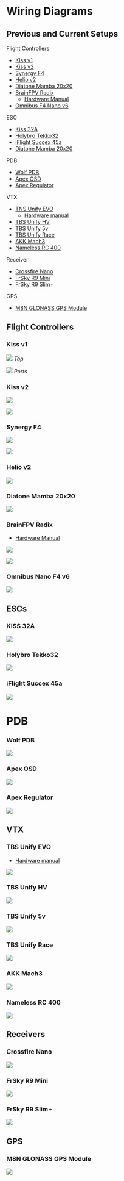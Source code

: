 # Wiring Diagrams

## Previous and Current Setups 

Flight Controllers
- [Kiss v1](#kiss-v1)
- [Kiss v2](#kiss-v2)
- [Synergy F4](#Synergy-F4)
- [Helio v2](#helio-v2)
- [Diatone Mamba 20x20](#diatone-mamba-20x20)
- [BrainFPV Radix](#brainfpv-radix)
  - [Hardware Manual](https://www.brainfpv.com/knowledgebase/radix-hardware-manual)
- [Omnibus F4 Nano v6](#omnibus-nano-f4-v6)

ESC
- [Kiss 32A](#kiss-32a) 
- [Holybro Tekko32](#holybro-tekko32) 
- [iFlight Succex 45a](#iflight-succex-45a)
- [Diatone Mamba 20x20](#diatone-mamba-20x20)

PDB

- [Wolf PDB](#wolf-pdb)
- [Apex OSD](#apex-osd)
- [Apex Regulator](#apex-regulator)

VTX
- [TNS Unify EVO](#tbs-unify-evo)
  - [Hardware manual](https://www.team-blacksheep.com/tbs-unify-evo-manual.pdf)
- [TBS Unify HV](#tbs-unify-hv)
- [TBS Unify 5v](#tbs-unify-5v)
- [TBS Unify Race](#tbs-unify-race)
- [AKK Mach3](#akk-mach3)
- [Nameless RC 400](#nameless-rc-400)

Receiver
- [Crossfire Nano](#crossfire-nano)
- [FrSky R9 Mini](#frsky-r9-mini)
- [FrSky R9 Slim+](#frsky-r9-slim)

GPS
- [M8N GLONASS GPS Module](#m8n-glonass-gps-module)

## Flight Controllers

### Kiss v1

![](images/kiss-v1-fc-top.png)
_Top_

![](images/kiss-v1-fc-ports.png)
_Ports_

### Kiss v2

![](images/kiss-v2-2.jpg)

![](images/kiss-v2.png)

### Synergy F4

![](images/synergy-fc-top.png)

![](images/synergy-f4-bottom.png)

### Helio v2

![](images/helio-v2-flight-controller.png)

### Diatone Mamba 20x20

![](images/M_F405_MINI_MK2.png)

### BrainFPV Radix
  - [Hardware Manual](https://www.brainfpv.com/knowledgebase/radix-hardware-manual)

![](images/radix_fc_overview.png)

![](images/radix-crossfire.png)

### Omnibus Nano F4 v6

![](images/Omnibus_F4_Nano_V6.png)

## ESCs

### KISS 32A 

![](images/kiss-32a-esc.png)

### Holybro Tekko32

![](images/holybro-35a.png)

### iFlight Succex 45a

![](images/iflight-succex-45a.png)

# PDB

### Wolf PDB

![](images/wolf-pdb.png)

### Apex OSD

![](images/apex-osd.png)

### Apex Regulator

![](images/apex-regulator.png)

## VTX

### TBS Unify EVO
- [Hardware manual](https://www.team-blacksheep.com/tbs-unify-evo-manual.pdf)

![](images/unify-evo.jpg)

### TBS Unify HV

![](images/unify-hv.png)

### TBS Unify 5v

![](images/unify-5v.png)

### TBS Unify Race

![](images/tbs-unify-race.png)

### AKK Mach3 

![](images/mach3.png)

### Nameless RC 400

![](images/nameless-rc-vtx-400.png)

## Receivers

### Crossfire Nano

![](images/crsf-nano.png)

### FrSky R9 Mini

![](images/r9-mini.png)

### FrSky R9 Slim+

![](images/frsky-r9-slim-receiver-rx-pinout.png)

## GPS

### M8N GLONASS GPS Module

![](images/gps.png)






